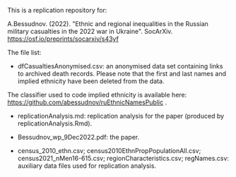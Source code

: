 This is a replication repository for:

A.Bessudnov. (2022). "Ethnic and regional inequalities in the Russian military casualties in the 2022 war in Ukraine". SocArXiv. https://osf.io/preprints/socarxiv/s43yf

The file list:

- dfCasualtiesAnonymised.csv: an anonymised data set containing links to archived death records. Please note that the first and last names and implied ethnicity have been deleted from the data.

The classifier used to code implied ethnicity is available here: https://github.com/abessudnov/ruEthnicNamesPublic .

- replicationAnalysis.md: replication analysis for the paper (produced by replicationAnalysis.Rmd).

- Bessudnov_wp_9Dec2022.pdf: the paper.

- census_2010_ethn.csv; census2010EthnPropPopulationAll.csv; census2021_nMen16-615.csv; regionCharacteristics.csv; regNames.csv: auxiliary data files used for replication analysis.

